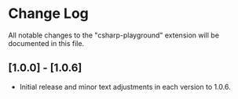 # Change Log

All notable changes to the "csharp-playground" extension will be documented in this file.

## [1.0.0] - [1.0.6]

- Initial release and minor text adjustments in each version to 1.0.6.